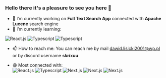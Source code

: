 ### Hello there it's a pleasure to see you here 👋

- 🔭 I’m currently working on <b>Full Text Search App</b> connected with <b>Apache Lucene</b> search engine 
- 🌱 I’m currently learning:
<div>
  <img src="https://img.shields.io/badge/react-%2320232a.svg?style=for-the-badge&logo=react&logoColor=%2361DAFB" alt="React.js" />
  <img src="https://img.shields.io/badge/typescript-%23007ACC.svg?style=for-the-badge&logo=typescript&logoColor=white" alt="Typescript" />
  <img src="https://img.shields.io/badge/Next-black?style=for-the-badge&logo=next.js&logoColor=white" alt="Typescript" />
<div>
<ul>
  <li>📫 How to reach me: You can reach me by mail <a href="mailto:dawid.lisicki2001@wp.pl">dawid.lisicki2001@wp.pl</a> or by discord username <b>skrixuu</b></li>
</ul>
<ul>
  <li>😄 Most connected with: </li>
  <img src="https://img.shields.io/badge/c%23-%23239120.svg?style=for-the-badge&logo=csharp&logoColor=white" alt="React.js" />
  <img src="https://img.shields.io/badge/.NET-5C2D91?style=for-the-badge&logo=.net&logoColor=white" alt="Typescript" />
  <img src="https://img.shields.io/badge/html5-%23E34F26.svg?style=for-the-badge&logo=html5&logoColor=white" alt="Next.js" />
  <img src="https://img.shields.io/badge/MongoDB-%234ea94b.svg?style=for-the-badge&logo=mongodb&logoColor=white" alt="Next.js" />
  <img src="https://img.shields.io/badge/Microsoft%20SQL%20Server-CC2927?style=for-the-badge&logo=microsoft%20sql%20server&logoColor=white" alt="Next.js" />
</ul>
